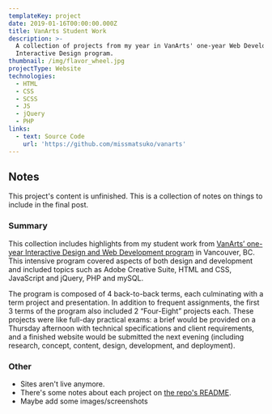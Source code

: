 ```yaml
---
templateKey: project
date: 2019-01-16T00:00:00.000Z
title: VanArts Student Work
description: >-
  A collection of projects from my year in VanArts' one-year Web Development and
  Interactive Design program.
thumbnail: /img/flavor_wheel.jpg
projectType: Website
technologies:
  - HTML
  - CSS
  - SCSS
  - JS
  - jQuery
  - PHP
links:
  - text: Source Code
    url: 'https://github.com/missmatsuko/vanarts'
---
```


## Notes
This project's content is unfinished. This is a collection of notes on things to include in the final post.

### Summary
This collection includes highlights from my student work from [VanArts’ one-year Interactive Design and Web Development program](https://www.vanarts.com/programs/web-development-interactive-design/) in Vancouver, BC. This intensive program covered aspects of both design and development and included topics such as Adobe Creative Suite, HTML and CSS, JavaScript and jQuery, PHP and mySQL.

The program is composed of 4 back-to-back terms, each culminating with a term project and presentation. In addition to frequent assignments, the first 3 terms of the program also included 2 “Four-Eight” projects each. These projects were like full-day practical exams: a brief would be provided on a Thursday afternoon with technical specifications and client requirements, and a finished website would be submitted the next evening (including research, concept, content, design, development, and deployment).

### Other
- Sites aren't live anymore.
- There's some notes about each project on [the repo's README](https://github.com/missmatsuko/vanarts).
- Maybe add some images/screenshots
